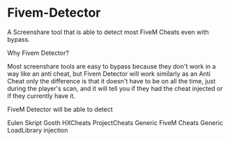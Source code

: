 # Fivem-Detector
A Screenshare tool that is able to detect most FiveM Cheats even with bypass.

Why Fivem Detector?

Most screenshare tools are easy to bypass because they don't work in a way like an anti cheat, but Fivem Detector will work similarly as an Anti Cheat only the difference is that it doesn't have to be on all the time, just during the player's scan, and it will tell you if they had the cheat injected or if they currently have it.

FiveM Detector will be able to detect

Eulen
Skript
Gosth
HXCheats
ProjectCheats
Generic FiveM Cheats
Generic LoadLibrary injection

